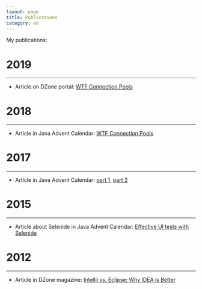 ```yaml
---
layout: page
title: Publications
category: en
---
```


My publications:

# 2019
* * *

* Article on DZone portal: [WTF Connection Pools](http://dzone.com/articles/jvm-advent-calendar-connection-pools)

# 2018
* * *

* Article in Java Advent Calendar: [WTF Connection Pools](https://www.javaadvent.com/2018/12/wtf-connection-pools.html)

# 2017
* * *

* Article in Java Advent Calendar: 
 [part 1](https://www.javaadvent.com/2017/12/flaky-tests.html), 
 [part 2](https://www.javaadvent.com/2017/12/flaky-tests-2.html)


# 2015
* * *
* Article about Selenide in Java Advent Calendar: [Effective UI tests with Selenide](http://www.javaadvent.com/2015/12/effective-ui-tests-with-selenide.html)


# 2012
* * *

* Article in DZone magazine: [Intellij vs. Eclipse: Why IDEA is Better](https://dzone.com/articles/why-idea-better-eclipse)
